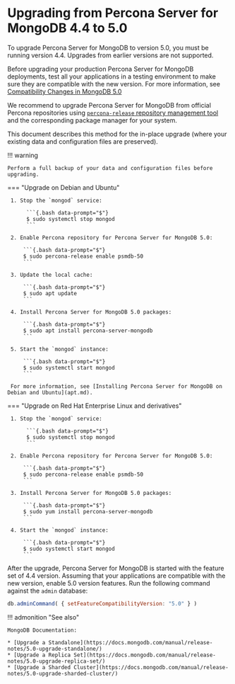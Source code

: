 # Upgrading from Percona Server for MongoDB 4.4 to 5.0

To upgrade Percona Server for MongoDB to version 5.0, you must be running version 4.4. Upgrades from earlier versions are not supported.

Before upgrading your production Percona Server for MongoDB deployments, test all your applications
in a testing environment to make sure they are compatible with the new version.
For more information, see [Compatibility Changes in MongoDB 5.0](https://docs.mongodb.com/manual/release-notes/5.0-compatibility/)

We recommend to upgrade Percona Server for MongoDB from official Percona repositories using [`percona-release` repository management tool](https://docs.percona.com/percona-software-repositories/index.html) and
the corresponding package manager for your system. 

This document describes this method for the in-place upgrade (where your existing data and configuration files are preserved).

!!! warning
 
    Perform a full backup of your data and configuration files before upgrading.

=== "Upgrade on Debian and Ubuntu"

     1. Stop the `mongod` service:

          ```{.bash data-prompt="$"}
          $ sudo systemctl stop mongod
          ```

     2. Enable Percona repository for Percona Server for MongoDB 5.0:

         ```{.bash data-prompt="$"}
         $ sudo percona-release enable psmdb-50
         ```

     3. Update the local cache:

         ```{.bash data-prompt="$"}
         $ sudo apt update
         ```

     4. Install Percona Server for MongoDB 5.0 packages:

         ```{.bash data-prompt="$"}
         $ sudo apt install percona-server-mongodb
         ```

     5. Start the `mongod` instance:

         ```{.bash data-prompt="$"}
         $ sudo systemctl start mongod
         ```

     For more information, see [Installing Percona Server for MongoDB on Debian and Ubuntu](apt.md).

=== "Upgrade on Red Hat Enterprise Linux and derivatives"

     1. Stop the `mongod` service:

          ```{.bash data-prompt="$"}
          $ sudo systemctl stop mongod
          ```

     2. Enable Percona repository for Percona Server for MongoDB 5.0:

         ```{.bash data-prompt="$"}
         $ sudo percona-release enable psmdb-50
         ``` 

     3. Install Percona Server for MongoDB 5.0 packages:

         ```{.bash data-prompt="$"}
         $ sudo yum install percona-server-mongodb
         ```

     4. Start the `mongod` instance:

         ```{.bash data-prompt="$"}
         $ sudo systemctl start mongod
         ```

After the upgrade, Percona Server for MongoDB is started with the feature set of 4.4 version. Assuming that your applications are compatible with the new version, enable 5.0 version features. Run the following command against the `admin` database:

```javascript
db.adminCommand( { setFeatureCompatibilityVersion: "5.0" } )
```

!!! admonition "See also"

    MongoDB Documentation:

    * [Upgrade a Standalone](https://docs.mongodb.com/manual/release-notes/5.0-upgrade-standalone/)
    * [Upgrade a Replica Set](https://docs.mongodb.com/manual/release-notes/5.0-upgrade-replica-set/)
    * [Upgrade a Sharded Cluster](https://docs.mongodb.com/manual/release-notes/5.0-upgrade-sharded-cluster/)